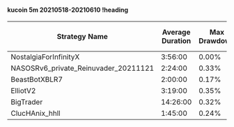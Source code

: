 #### kucoin 5m 20210518-20210610 !heading
| Strategy Name                        | Average Duration | Max Drawdown | Average Profit | Cum Profit | Tot Profit USDT | Trade Count | Win Rate |
| ------------------------------------ | ---------------- | ------------ | -------------- | ---------- | --------------- | ----------- | -------- |
| NostalgiaForInfinityX                | 3:56:00          | 0.00%        | 2.82%          | 428.49%    | 76.56           | 152         | 100.00%  |
| NASOSRv6_private_Reinuvader_20211121 | 2:24:00          | 0.33%        | 1.23%          | 387.13%    | 82.9            | 316         | 81.65%   |
| BeastBotXBLR7                        | 2:00:00          | 0.17%        | 0.91%          | 187.84%    | 38.31           | 206         | 68.93%   |
| ElliotV2                             | 3:19:00          | 0.35%        | 0.75%          | 275.24%    | 55.84           | 369         | 82.93%   |
| BigTrader                            | 14:26:00         | 0.32%        | 0.69%          | 69.20%     | 10.78           | 101         | 93.07%   |
| ClucHAnix_hhll                       | 1:45:00          | 0.24%        | 0.48%          | 277.36%    | 65.78           | 576         | 85.07%   |